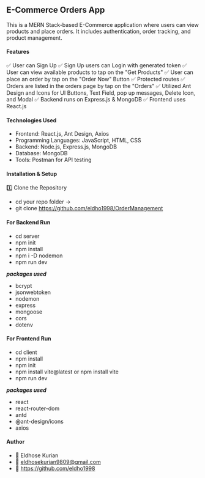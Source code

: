## E-Commerce Orders App

This is a MERN Stack-based E-Commerce application where users can view products and place orders. It includes authentication, order tracking, and product management.

#### Features

✅ User can Sign Up
✅ Sign Up users can Login with generated token
✅ User can view available products to tap on the "Get Products"
✅ User can place an order by tap on the "Order Now" Button
✅ Protected routes
✅ Orders are listed in the orders page by tap on the "Orders"
✅ Utilized Ant Design and Icons for UI Buttons, Text Field, pop up messages, Delete Icon, and Modal
✅ Backend runs on Express.js & MongoDB
✅ Frontend uses React.js

#### Technologies Used

- Frontend: React.js, Ant Design, Axios
- Programming Languages: JavaScript, HTML, CSS
- Backend: Node.js, Express.js, MongoDB
- Database: MongoDB
- Tools: Postman for API testing

#### Installation & Setup

1️⃣ Clone the Repository

- cd your repo folder ->
- git clone https://github.com/eldho1998/OrderManagement

#### For Backend Run

- cd server
- npm init
- npm install
- npm i -D nodemon
- npm run dev

**_packages used_**

- bcrypt
- jsonwebtoken
- nodemon
- express
- mongoose
- cors
- dotenv

#### For Frontend Run

- cd client
- npm install
- npm init
- npm install vite@latest or npm install vite
- npm run dev

**_packages used_**

- react
- react-router-dom
- antd
- @ant-design/icons
- axios

#### Author

- 👤 Eldhose Kurian
- 📧 eldhosekurian9809@gmail.com
- 🔗 https://github.com/eldho1998

